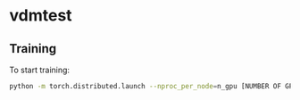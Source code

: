 # vdmtest

## Training

To start training:

```bash
python -m torch.distributed.launch --nproc_per_node=n_gpu [NUMBER OF GPUS FOR TRAINING] train.py --data_dir [DATASET PATH]
```
